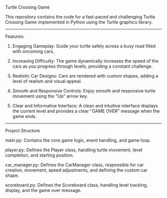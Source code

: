 Turtle Crossing Game

This repository contains the code for a fast-paced and challenging Turtle Crossing Game implemented in Python using the Turtle graphics library.
****************************************
Features:

1. Engaging Gameplay: Guide your turtle safely across a busy road filled with oncoming cars.

2. Increasing Difficulty: The game dynamically increases the speed of the cars as you progress through levels, providing a constant challenge.

3. Realistic Car Designs: Cars are rendered with custom shapes, adding a level of realism and visual appeal.

4. Smooth and Responsive Controls: Enjoy smooth and responsive turtle movement using the "Up" arrow key.

5. Clear and Informative Interface: A clean and intuitive interface displays the current level and provides a clear "GAME OVER" message when the game ends.
***************************************
Project Structure

main.py: Contains the core game logic, event handling, and game loop.

player.py: Defines the Player class, handling turtle movement, level completion, and starting position.

car_manager.py: Defines the CarManager class, responsible for car creation, movement, speed adjustments, and defining the custom car shape.

scoreboard.py: Defines the Scoreboard class, handling level tracking, display, and the game over message.
